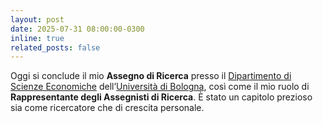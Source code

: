 ```yaml
---
layout: post
date: 2025-07-31 08:00:00-0300
inline: true
related_posts: false
---
```


Oggi si conclude il mio <b>Assegno di Ricerca</b> presso il [Dipartimento di Scienze Economiche](https://dse.unibo.it/it) dell’[Università di Bologna](https://www.unibo.it/it/homepage), così come il mio ruolo di <b>Rappresentante degli Assegnisti di Ricerca</b>. È stato un capitolo prezioso sia come ricercatore che di crescita personale.
